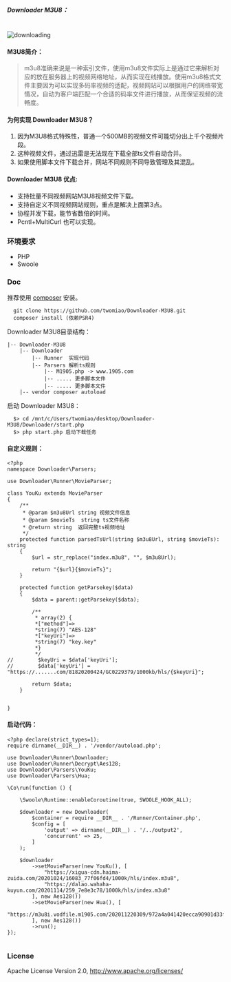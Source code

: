 
##### Downloader M3U8：
<br /><img src="https://img-blog.csdnimg.cn/20201204160827601.gif" alt="downloading"/>

#### M3U8简介：
> m3u8准确来说是一种索引文件，使用m3u8文件实际上是通过它来解析对应的放在服务器上的视频网络地址，从而实现在线播放。使用m3u8格式文件主要因为可以实现多码率视频的适配，视频网站可以根据用户的网络带宽情况，自动为客户端匹配一个合适的码率文件进行播放，从而保证视频的流畅度。

#### 为何实现 Downloader M3U8？
1. 因为M3U8格式特殊性，普通一个500MB的视频文件可能切分出上千个视频片段。
2. 这种视频文件，通过迅雷是无法现在下载全部ts文件自动合并。
3. 如果使用脚本文件下载合并，网站不同规则不同导致管理及其混乱。

#### Downloader M3U8 优点: 
   * 支持批量不同视频网站M3U8视频文件下载。
   * 支持自定义不同视频网站规则，重点是解决上面第3点。
   * 协程并发下载，能节省数倍的时间。
   * Pcntl+MultiCurl 也可以实现。
  
### 环境要求

* PHP
* Swoole

### Doc

 推荐使用 [composer](https://www.phpcomposer.com/) 安装。

```
  git clone https://github.com/twomiao/Downloader-M3U8.git
  composer install (依赖PSR4)
```

Downloader M3U8目录结构：
```
|-- Downloader-M3U8
    |-- Downloader 
        |-- Runner  实现代码 
        |-- Parsers 解析ts规则
            |-- M1905.php -> www.1905.com
            |-- ..... 更多脚本文件
            |-- ..... 更多脚本文件
    |-- vendor composer autoload 
```

 启动 Downloader M3U8：

```
  $> cd /mnt/c/Users/twomiao/desktop/Downloader-M3U8/Downloader/start.php
  $> php start.php 启动下载任务
```

#### 自定义规则：
```
<?php
namespace Downloader\Parsers;

use Downloader\Runner\MovieParser;

class YouKu extends MovieParser
{
    /**
     * @param $m3u8Url string 视频文件信息
     * @param $movieTs  string ts文件名称
     * @return string  返回完整ts视频地址
     */
    protected function parsedTsUrl(string $m3u8Url, string $movieTs): string
    {
        $url = str_replace("index.m3u8", "", $m3u8Url);

        return "{$url}{$movieTs}";
    }

    protected function getParsekey($data)
    {
        $data = parent::getParsekey($data);

        /**
         * array(2) {
         *["method"]=>
         *string(7) "AES-128"
         *["keyUri"]=>
         *string(7) "key.key"
         *}
         */
//        $keyUri = $data['keyUri'];
//        $data['keyUri'] =  "https://.......com/81820200424/GC0229379/1000kb/hls/{$keyUri}";

        return $data;
    }


}
```

#### 启动代码：
```
<?php declare(strict_types=1);
require dirname(__DIR__) . '/vendor/autoload.php';

use Downloader\Runner\Downloader;
use Downloader\Runner\Decrypt\Aes128;
use Downloader\Parsers\YouKu;
use Downloader\Parsers\Hua;

\Co\run(function () {

    \Swoole\Runtime::enableCoroutine(true, SWOOLE_HOOK_ALL);

    $downloader = new Downloader(
        $container = require __DIR__ . '/Runner/Container.php',
        $config = [
            'output' => dirname(__DIR__) . '/../output2',
            'concurrent' => 25,
        ]
    );

    $downloader
        ->setMovieParser(new YouKu(), [
            "https://xigua-cdn.haima-zuida.com/20201024/16083_77f06fd4/1000k/hls/index.m3u8",
            "https://dalao.wahaha-kuyun.com/20201114/259_7e8e3c78/1000k/hls/index.m3u8"
        ], new Aes128())
        ->setMovieParser(new Hua(), [
            "https://m3u8i.vodfile.m1905.com/202011220309/972a4a041420ecca90901d33fa2086ee/movie/2017/06/15/m201706152917FI77DD7VW2PA/AF9889E7AAB81F8C1AE5615AD.m3u8"
        ], new Aes128())
        ->run();
});


```

### License

Apache License Version 2.0, http://www.apache.org/licenses/
